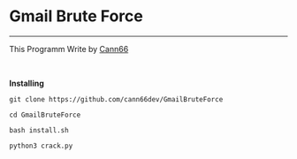 # Gmail Brute Force
<hr>

This Programm Write by [Cann66](https://github.com/cann66dev) 
<br>

<br>

**Installing**
```
git clone https://github.com/cann66dev/GmailBruteForce

cd GmailBruteForce

bash install.sh

python3 crack.py
```
